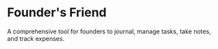 # Founder's Friend

A comprehensive tool for founders to journal, manage tasks, take notes, and track expenses.
